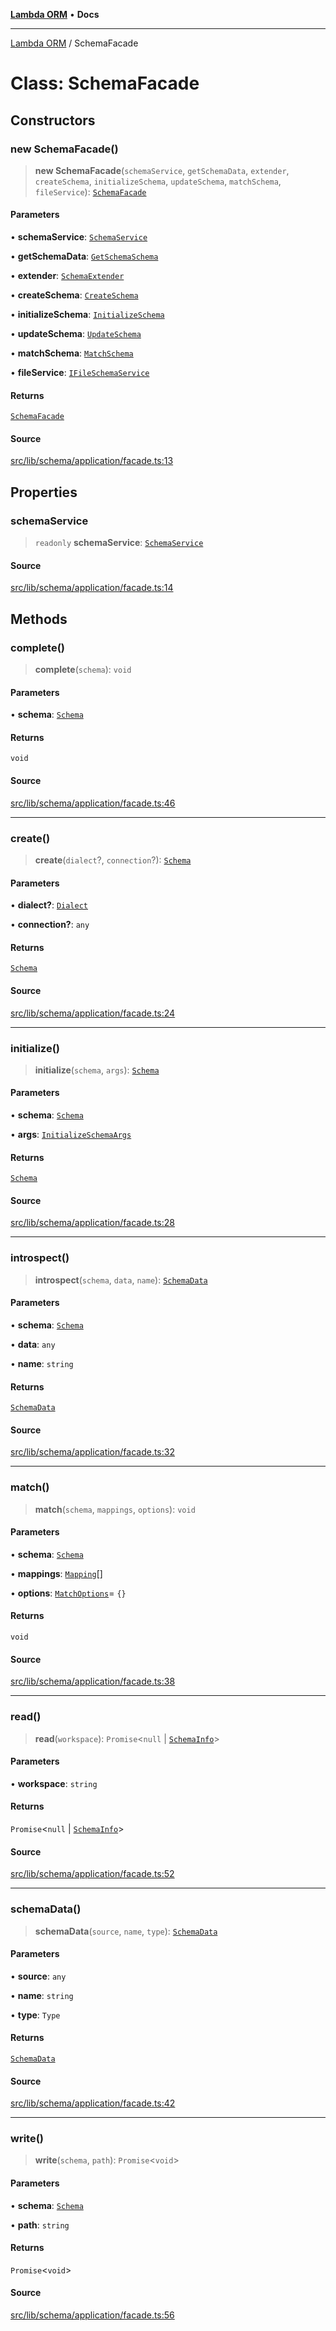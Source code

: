 [**Lambda ORM**](../README.md) • **Docs**

***

[Lambda ORM](../README.md) / SchemaFacade

# Class: SchemaFacade

## Constructors

### new SchemaFacade()

> **new SchemaFacade**(`schemaService`, `getSchemaData`, `extender`, `createSchema`, `initializeSchema`, `updateSchema`, `matchSchema`, `fileService`): [`SchemaFacade`](SchemaFacade.md)

#### Parameters

• **schemaService**: [`SchemaService`](SchemaService.md)

• **getSchemaData**: [`GetSchemaSchema`](GetSchemaSchema.md)

• **extender**: [`SchemaExtender`](SchemaExtender.md)

• **createSchema**: [`CreateSchema`](CreateSchema.md)

• **initializeSchema**: [`InitializeSchema`](InitializeSchema.md)

• **updateSchema**: [`UpdateSchema`](UpdateSchema.md)

• **matchSchema**: [`MatchSchema`](MatchSchema.md)

• **fileService**: [`IFileSchemaService`](../interfaces/IFileSchemaService.md)

#### Returns

[`SchemaFacade`](SchemaFacade.md)

#### Source

[src/lib/schema/application/facade.ts:13](https://github.com/lambda-orm/lambdaorm-base/blob/369fa6c47dfcaa18334efd22efe5cc76c83a011a/src/lib/schema/application/facade.ts#L13)

## Properties

### schemaService

> `readonly` **schemaService**: [`SchemaService`](SchemaService.md)

#### Source

[src/lib/schema/application/facade.ts:14](https://github.com/lambda-orm/lambdaorm-base/blob/369fa6c47dfcaa18334efd22efe5cc76c83a011a/src/lib/schema/application/facade.ts#L14)

## Methods

### complete()

> **complete**(`schema`): `void`

#### Parameters

• **schema**: [`Schema`](../interfaces/Schema.md)

#### Returns

`void`

#### Source

[src/lib/schema/application/facade.ts:46](https://github.com/lambda-orm/lambdaorm-base/blob/369fa6c47dfcaa18334efd22efe5cc76c83a011a/src/lib/schema/application/facade.ts#L46)

***

### create()

> **create**(`dialect`?, `connection`?): [`Schema`](../interfaces/Schema.md)

#### Parameters

• **dialect?**: [`Dialect`](../enumerations/Dialect.md)

• **connection?**: `any`

#### Returns

[`Schema`](../interfaces/Schema.md)

#### Source

[src/lib/schema/application/facade.ts:24](https://github.com/lambda-orm/lambdaorm-base/blob/369fa6c47dfcaa18334efd22efe5cc76c83a011a/src/lib/schema/application/facade.ts#L24)

***

### initialize()

> **initialize**(`schema`, `args`): [`Schema`](../interfaces/Schema.md)

#### Parameters

• **schema**: [`Schema`](../interfaces/Schema.md)

• **args**: [`InitializeSchemaArgs`](../interfaces/InitializeSchemaArgs.md)

#### Returns

[`Schema`](../interfaces/Schema.md)

#### Source

[src/lib/schema/application/facade.ts:28](https://github.com/lambda-orm/lambdaorm-base/blob/369fa6c47dfcaa18334efd22efe5cc76c83a011a/src/lib/schema/application/facade.ts#L28)

***

### introspect()

> **introspect**(`schema`, `data`, `name`): [`SchemaData`](../interfaces/SchemaData.md)

#### Parameters

• **schema**: [`Schema`](../interfaces/Schema.md)

• **data**: `any`

• **name**: `string`

#### Returns

[`SchemaData`](../interfaces/SchemaData.md)

#### Source

[src/lib/schema/application/facade.ts:32](https://github.com/lambda-orm/lambdaorm-base/blob/369fa6c47dfcaa18334efd22efe5cc76c83a011a/src/lib/schema/application/facade.ts#L32)

***

### match()

> **match**(`schema`, `mappings`, `options`): `void`

#### Parameters

• **schema**: [`Schema`](../interfaces/Schema.md)

• **mappings**: [`Mapping`](../interfaces/Mapping.md)[]

• **options**: [`MatchOptions`](../interfaces/MatchOptions.md)= `{}`

#### Returns

`void`

#### Source

[src/lib/schema/application/facade.ts:38](https://github.com/lambda-orm/lambdaorm-base/blob/369fa6c47dfcaa18334efd22efe5cc76c83a011a/src/lib/schema/application/facade.ts#L38)

***

### read()

> **read**(`workspace`): `Promise`\<`null` \| [`SchemaInfo`](../interfaces/SchemaInfo.md)\>

#### Parameters

• **workspace**: `string`

#### Returns

`Promise`\<`null` \| [`SchemaInfo`](../interfaces/SchemaInfo.md)\>

#### Source

[src/lib/schema/application/facade.ts:52](https://github.com/lambda-orm/lambdaorm-base/blob/369fa6c47dfcaa18334efd22efe5cc76c83a011a/src/lib/schema/application/facade.ts#L52)

***

### schemaData()

> **schemaData**(`source`, `name`, `type`): [`SchemaData`](../interfaces/SchemaData.md)

#### Parameters

• **source**: `any`

• **name**: `string`

• **type**: `Type`

#### Returns

[`SchemaData`](../interfaces/SchemaData.md)

#### Source

[src/lib/schema/application/facade.ts:42](https://github.com/lambda-orm/lambdaorm-base/blob/369fa6c47dfcaa18334efd22efe5cc76c83a011a/src/lib/schema/application/facade.ts#L42)

***

### write()

> **write**(`schema`, `path`): `Promise`\<`void`\>

#### Parameters

• **schema**: [`Schema`](../interfaces/Schema.md)

• **path**: `string`

#### Returns

`Promise`\<`void`\>

#### Source

[src/lib/schema/application/facade.ts:56](https://github.com/lambda-orm/lambdaorm-base/blob/369fa6c47dfcaa18334efd22efe5cc76c83a011a/src/lib/schema/application/facade.ts#L56)
